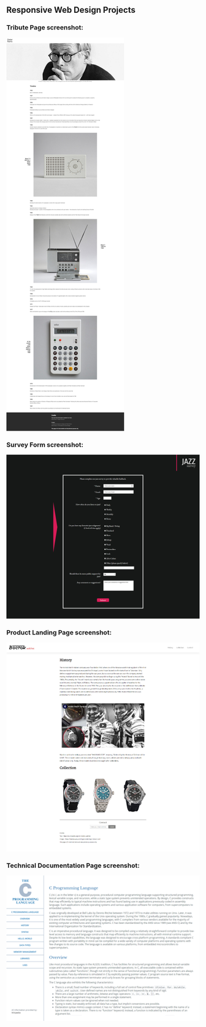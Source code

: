 ## Responsive Web Design Projects

### Tribute Page screenshot:

![Tribute Page screenshot](/Responsive%20Web%20Design%20Projects/Tribute%20Page/screencapture-htmlpreview-github-io-2019-09-25-23_02_46small.jpg)

### Survey Form screenshot:

![Survey Form screenshot](/Responsive%20Web%20Design%20Projects/Survey%20Form/screencapture-127-0-0-1-5500-freeCodeCamp-Survey-Form-index-html-2019-09-28-17_20_40.png)

### Product Landing Page screenshot:

![Product Landing Page screenshot](/Responsive%20Web%20Design%20Projects/Product%20Landing%20Page/screencapture-127-0-0-1-5500-Responsive-Web-Design-Projects-Product-Landing-Page-index-html-2019-10-13-18_32_19.png)

### Technical Documentation Page screenshot:

![Technical Documentation Page screenshot](/Responsive%20Web%20Design%20Projects/Technical%20Documentation%20Page/screenshot.png)
